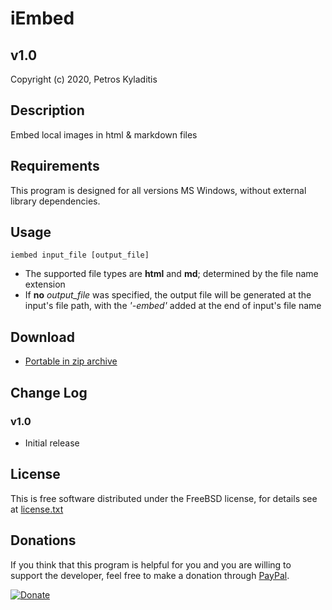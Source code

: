 # iEmbed
## v1.0
Copyright (c) 2020, Petros Kyladitis  

## Description
Embed local images in html & markdown files

## Requirements
This program is designed for all versions MS Windows, without external library dependencies.

## Usage
`iembed input_file [output_file]`

 * The supported file types are **html** and **md**; determined by the file name extension
 * If **no** _output_file_ was specified, the output file will be generated at the input's file path, with the _'-embed'_ added at the end of input's file name

## Download
 * [Portable in zip archive](https://github.com/multipetros/iEmbed/releases/download/v1.0/iembed-1.0.zip)  

## Change Log
### v1.0
 * Initial release  
 
## License
This is free software distributed under the FreeBSD license, for details see at [license.txt](https://github.com/multipetros/iembed/blob/master/license.txt)  

## Donations
If you think that this program is helpful for you and you are willing to support the developer, feel free to  make a donation through [PayPal](https://www.paypal.me/PKyladitis).  

[![Donate](https://img.shields.io/badge/Donate-PayPal-green.svg)](https://www.paypal.me/PKyladitis)

